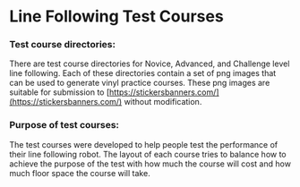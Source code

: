 # Line Following Test Courses 

### Test course directories:
There are test course directories for Novice, Advanced, and Challenge level line following. Each of these directories contain a set of png images that can be used to generate vinyl practice courses. These png images are suitable for submission to [https://stickersbanners.com/](https://stickersbanners.com/) without modification. 

### Purpose of test courses:
The test courses were developed to help people test the performance of their line following robot. The layout of each course tries to balance how to achieve the purpose of the test with how much the course will cost and how much floor space the course will take. 

